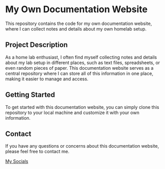 # My Own Documentation Website

This repository contains the code for my own documentation website, where I can collect notes and details about my own homelab setup.

## Project Description

As a home lab enthusiast, I often find myself collecting notes and details about my lab setup in different places, such as text files, spreadsheets, or even random pieces of paper. This documentation website serves as a central repository where I can store all of this information in one place, making it easier to manage and access.


## Getting Started

To get started with this documentation website, you can simply clone this repository to your local machine and customize it with your own information.

## Contact

If you have any questions or concerns about this documentation website, please feel free to contact me. 

[My Socials](https://linktr.ee/synvii)
